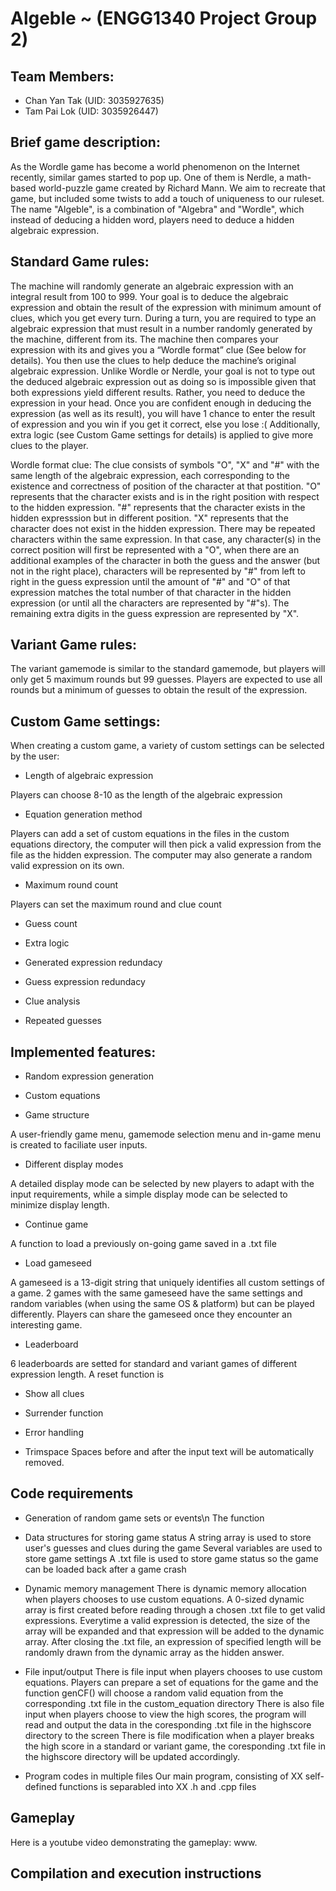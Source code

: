 # Algeble ~ (ENGG1340 Project Group 2)
## Team Members:
* Chan Yan Tak (UID: 3035927635)
* Tam Pai Lok (UID: 3035926447)
## Brief game description:
As the Wordle game has become a world phenomenon on the Internet recently, similar games started to pop up. One of them is Nerdle, a math-based world-puzzle game created by Richard Mann. We aim to recreate that game, but included some twists to add a touch of uniqueness to our ruleset. The name "Algeble", is a combination of "Algebra" and "Wordle", which instead of deducing a hidden word, players need to deduce a hidden algebraic expression.
## Standard Game rules:
The machine will randomly generate an algebraic expression with an integral result from 100 to 999. Your goal is to deduce the algebraic expression and obtain the result of the expression with minimum amount of clues, which you get every turn. During a turn, you are required to type an algebraic expression that must result in a number randomly generated by the machine, different from its. The machine then compares your expression with its and gives you a “Wordle format” clue (See below for details). You then use the clues to help deduce the machine’s original algebraic expression. Unlike Wordle or Nerdle, your goal is not to type out the deduced algebraic expression out as doing so is impossible given that both expressions yield different results. Rather, you need to deduce the expression in your head. Once you are confident enough in deducing the expression (as well as its result), you will have 1 chance to enter the result of expression and you win if you get it correct, else you lose :( Additionally, extra logic (see Custom Game settings for details) is applied to give more clues to the player.

Wordle format clue:
The clue consists of symbols "O", "X" and "#" with the same length of the algebraic expression, each corresponding to the existence and correctness of position of the character at that postition. "O" represents that the character exists and is in the right position with respect to the hidden expression. "#" represents that the character exists in the hidden expresssion but in different position. "X" represents that the character does not exist in the hidden expression. There may be repeated characters within the same expression. In that case, any character(s) in the correct position will first be represented with a "O", when there are an additional examples of the character in both the guess and the answer (but not in the right place), characters will be represented by "#" from left to right in the guess expression until the amount of "#" and "O" of that expression matches the total number of that character in the hidden expression (or until all the characters are represented by "#"s). The remaining extra digits in the guess expression are represented by "X". 

## Variant Game rules:
The variant gamemode is similar to the standard gamemode, but players will only get 5 maximum rounds but 99 guesses. Players are expected to use all rounds but a minimum of guesses to obtain the result of the expression.
## Custom Game settings:
When creating a custom game, a variety of custom settings can be selected by the user:
* Length of algebraic expression

Players can choose 8-10 as the length of the algebraic expression
* Equation generation method

Players can add a set of custom equations in the files in the custom equations directory, the computer will then pick a valid expression from the file as the hidden expression. The computer may also generate a random valid expression on its own.
* Maximum round count

Players can set the maximum round and clue count 
* Guess count

* Extra logic

* Generated expression redundacy

* Guess expression redundacy

* Clue analysis

* Repeated guesses

## Implemented features:
* Random expression generation

* Custom equations

* Game structure

A user-friendly game menu, gamemode selection menu and in-game menu is created to faciliate user inputs.
* Different display modes

A detailed display mode can be selected by new players to adapt with the input requirements, while a simple display mode can be selected to minimize display length.
* Continue game

A function to load a previously on-going game saved in a .txt file
* Load gameseed

A gameseed is a 13-digit string that uniquely identifies all custom settings of a game. 2 games with the same gameseed have the same settings and random variables (when using the same OS & platform) but can be played differently. Players can share the gameseed once they encounter an interesting game.
* Leaderboard

6 leaderboards are setted for standard and variant games of different expression length. A reset function is 
* Show all clues

* Surrender function


* Error handling

* Trimspace
Spaces before and after the input text will be automatically removed.

## Code requirements
* Generation of random game sets or events\n
The function 

* Data structures for storing game status
A string array is used to store user's guesses and clues during the game
Several variables are used to store game settings 
A .txt file is used to store game status so the game can be loaded back after a game crash
* Dynamic memory management
There is dynamic memory allocation when players chooses to use custom equations. A 0-sized dynamic array is first created before reading through a chosen .txt file to get valid expressions. Everytime a valid expression is detected, the size of the array will be expanded and that expression will be added to the dynamic array. After closing the .txt file, an expression of specified length will be randomly drawn from the dynamic array as the hidden answer.

* File input/output
There is file input when players chooses to use custom equations. Players can prepare a set of equations for the game and the function genCF() will choose a random valid equation from the corresponding .txt file in the custom_equation directory
There is also file input when players choose to view the high scores, the program will read and output the data in the coresponding .txt file in the highscore directory to the screen
There is file modification when a player breaks the high score in a standard or variant game, the coresponding .txt file in the highscore directory will be updated accordingly.
* Program codes in multiple files
Our main program, consisting of XX self-defined functions is separabled into XX .h and .cpp files 
## Gameplay
Here is a youtube video demonstrating the gameplay: www.
## Compilation and execution instructions

